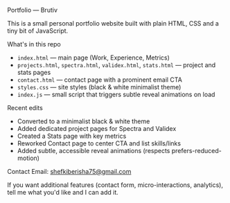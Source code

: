 Portfolio — Brutiv

This is a small personal portfolio website built with plain HTML, CSS and a tiny bit of JavaScript.

What's in this repo
- `index.html` — main page (Work, Experience, Metrics)
- `projects.html`, `spectra.html`, `validex.html`, `stats.html` — project and stats pages
- `contact.html` — contact page with a prominent email CTA
- `styles.css` — site styles (black & white minimalist theme)
- `index.js` — small script that triggers subtle reveal animations on load

Recent edits
- Converted to a minimalist black & white theme
- Added dedicated project pages for Spectra and Validex
- Created a Stats page with key metrics
- Reworked Contact page to center CTA and list skills/links
- Added subtle, accessible reveal animations (respects prefers-reduced-motion)

Contact
Email: shefkiberisha75@gmail.com

If you want additional features (contact form, micro-interactions, analytics), tell me what you'd like and I can add it.